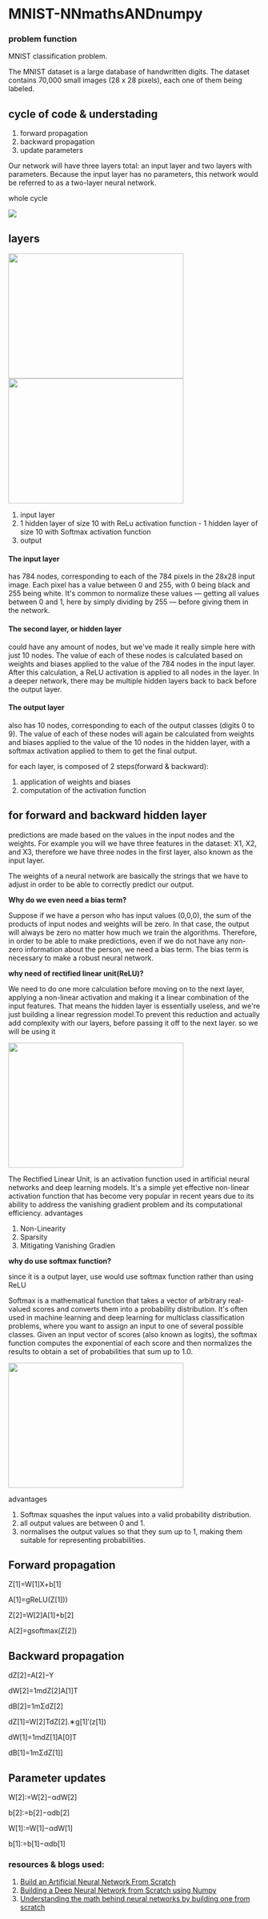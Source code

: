 # MNIST-NNmathsANDnumpy

### problem function

MNIST classification problem.

The MNIST dataset is a large database of handwritten digits. The dataset contains 70,000 small images (28 x 28 pixels), each one of them being labeled.


## cycle of code & understading
1. forward propagation
2. backward propagation
3. update parameters

Our network will have three layers total: an input layer and two layers with parameters.
Because the input layer has no parameters, this network would be referred to as a two-layer neural network.

whole cycle

![](https://github.com/Muk200/MNIST-NNmathsANDnumpy/blob/main/Pics/whole.png)


## layers 

<img src="https://github.com/Muk200/MNIST-NNmathsANDnumpy/blob/main/Pics/overview.png"  width="350px" height="250px" />
<img src="https://github.com/Muk200/MNIST-NNmathsANDnumpy/blob/main/Pics/FFlayer.png"  width="350px" height="250px" />

1. input layer
2. 1 hidden layer of size 10 with ReLu activation function - 1 hidden layer of size 10 with Softmax activation function
3. output 


#### **The input layer** 
has 784 nodes, corresponding to each of the 784 pixels in the 28x28 input image. Each pixel has a value between 0 and 255, with 0 being black and 255 being white. It's common to normalize these values — getting all values between 0 and 1, here by simply dividing by 255 — before giving them in the network.


#### **The second layer, or hidden layer** 
could have any amount of nodes, but we've made it really simple here with just 10 nodes. The value of each of these nodes is calculated based on weights and biases applied to the value of the 784 nodes in the input layer. After this calculation, a ReLU activation is applied to all nodes in the layer. In a deeper network, there may be multiple hidden layers back to back before the output layer.


#### **The output layer** 
also has 10 nodes, corresponding to each of the output classes (digits 0 to 9). The value of each of these nodes will again be calculated from weights and biases applied to the value of the 10 nodes in the hidden layer, with a softmax activation applied to them to get the final output.


for each layer, is composed of 2 steps(forward & backward):

1. application of weights and biases
2. computation of the activation function



## for forward and backward hidden layer 

predictions are made based on the values in the input nodes and the weights. For  example you will  we have three features in the dataset: X1, X2, and X3, therefore we have three nodes in the first layer, also known as the input layer.

The weights of a neural network are basically the strings that we have to adjust in order to be able to correctly predict our output.


**Why do we even need a bias term?**

Suppose if we have a person who has input values (0,0,0), the sum of the products of input nodes and weights will be zero. In that case, the output will always be zero no matter how much we train the algorithms. Therefore, in order to be able to make predictions, even if we do not have any non-zero information about the person, we need a bias term. The bias term is necessary to make a robust neural network.


**why need of rectified linear unit(ReLU)?**

We need to do one more calculation before moving on to the next layer, applying a non-linear activation and making it a linear combination of the input features. That means the hidden layer is essentially useless, and we're just building a linear regression model.To prevent this reduction and actually add complexity with our layers,  before passing it off to the next layer. so we will be using it

<img src="https://github.com/Muk200/MNIST-NNmathsANDnumpy/blob/main/Pics/ReLu.png"  width="350px" height="250px" />

The Rectified Linear Unit,  is an activation function used in artificial neural networks and deep learning models. It's a simple yet effective non-linear activation function that has become very popular in recent years due to its ability to address the vanishing gradient problem and its computational efficiency.
advantages 
1. Non-Linearity
2. Sparsity
3. Mitigating Vanishing Gradien

**why do use softmax function?**

since it is a output layer, use would use softmax function rather than using ReLU

Softmax is a mathematical function that takes a vector of arbitrary real-valued scores and converts them into a probability distribution. It's often used in machine learning and deep learning for multiclass classification problems, where you want to assign an input to one of several possible classes.
Given an input vector of scores (also known as logits), the softmax function computes the exponential of each score and then normalizes the results to obtain a set of probabilities that sum up to 1.0.

<img src="https://www.samsonzhang.com/blog/2020-11/nn4.png"  width="350px" height="250px" />

advantages
1. Softmax squashes the input values into a valid probability distribution.
2. all output values are between 0 and 1.
3. normalises the output values so that they sum up to 1, making them suitable for representing probabilities.

## Forward propagation

Z[1]=W[1]X+b[1]

A[1]=gReLU(Z[1]))

Z[2]=W[2]A[1]+b[2]

A[2]=gsoftmax(Z[2])

## Backward propagation

dZ[2]=A[2]−Y

dW[2]=1mdZ[2]A[1]T

dB[2]=1mΣdZ[2]

dZ[1]=W[2]TdZ[2].∗g[1]′(z[1])

dW[1]=1mdZ[1]A[0]T

dB[1]=1mΣdZ[1]]


## Parameter updates

W[2]:=W[2]−αdW[2] 

b[2]:=b[2]−αdb[2]

W[1]:=W[1]−αdW[1]

b[1]:=b[1]−αdb[1]



### resources & blogs used:
1. [Build an Artificial Neural Network From Scratch](https://www.kdnuggets.com/2019/11/build-artificial-neural-network-scratch-part-1.html)
2. [Building a Deep Neural Network from Scratch using Numpy](https://towardsdatascience.com/building-a-deep-neural-network-from-scratch-using-numpy-4f28a1df157a)
3. [Understanding the math behind neural networks by building one from scratch](https://www.samsonzhang.com/2020/11/24/understanding-the-math-behind-neural-networks-by-building-one-from-scratch-no-tf-keras-just-numpy)
